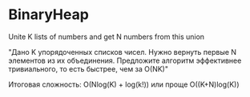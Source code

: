 # BinaryHeap
 Unite K lists of numbers and get N numbers from this union

 "Дано K упорядоченных списков чисел. Нужно вернуть первые N элементов из их объединения.
 Предложите алгоритм эффективнее тривиального, то есть быстрее, чем за O(NK)"

 Итоговая сложность: O(Nlog(K) + log(k!)) или проще O((K+N)log(K))
